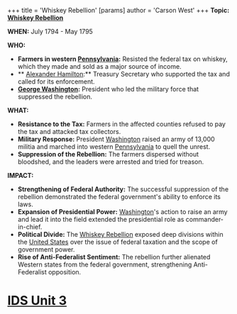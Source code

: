 +++
 title = 'Whiskey Rebellion'
[params]
	author = 'Carson West'
+++
**Topic: [Whiskey Rebellion](./../whiskey-rebellion/)**

**WHEN:** July 1794 - May 1795

**WHO:**

* **Farmers in western [Pennsylvania](./../pennsylvania/):** Resisted the federal tax on whiskey, which they made and sold as a major source of income.
* ** [Alexander Hamilton](./../alexander-hamilton/):** Treasury Secretary who supported the tax and called for its enforcement.
* **[George Washington](./../george-washington/):** President who led the military force that suppressed the rebellion.

**WHAT:**

* **Resistance to the Tax:** Farmers in the affected counties refused to pay the tax and attacked tax collectors.
* **Military Response:** President [Washington](./../washington/) raised an army of 13,000 militia and marched into western [Pennsylvania](./../pennsylvania/) to quell the unrest.
* **Suppression of the Rebellion:** The farmers dispersed without bloodshed, and the leaders were arrested and tried for treason.

**IMPACT:**

* **Strengthening of Federal Authority:** The successful suppression of the rebellion demonstrated the federal government's ability to enforce its laws.
* **Expansion of Presidential Power:** [Washington](./../washington/)'s action to raise an army and lead it into the field extended the presidential role as commander-in-chief.
* **Political Divide:** The [Whiskey Rebellion](./../whiskey-rebellion/) exposed deep divisions within the [United States](./../united-states/) over the issue of federal taxation and the scope of government power.
* **Rise of Anti-Federalist Sentiment:** The rebellion further alienated Western states from the federal government, strengthening Anti-Federalist opposition.
# [IDS Unit 3](./../ids-unit-3/)